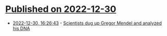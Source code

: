 # [Published on 2022-12-30](index.md)

* [2022-12-30, 16:26:43](https://news.ycombinator.com/item?id=34186523) - [Scientists dug up Gregor Mendel and analyzed his DNA](https://text.npr.org/1142202365)
